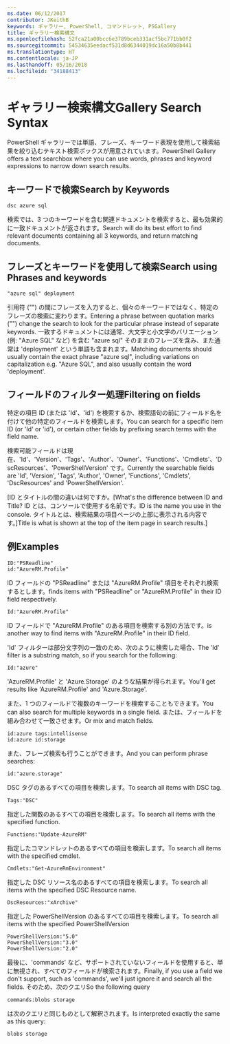 ```yaml
---
ms.date: 06/12/2017
contributor: JKeithB
keywords: ギャラリー, PowerShell, コマンドレット, PSGallery
title: ギャラリー検索構文
ms.openlocfilehash: 52fca21a00bcc6e3789bceb331acf5bc771bb0f2
ms.sourcegitcommit: 54534635eedacf531d8d6344019dc16a50b8b441
ms.translationtype: HT
ms.contentlocale: ja-JP
ms.lasthandoff: 05/16/2018
ms.locfileid: "34188413"
---
```

# <a name="gallery-search-syntax"></a><span data-ttu-id="9d1f0-103">ギャラリー検索構文</span><span class="sxs-lookup"><span data-stu-id="9d1f0-103">Gallery Search Syntax</span></span>

<span data-ttu-id="9d1f0-104">PowerShell ギャラリーでは単語、フレーズ、キーワード表現を使用して検索結果を絞り込むテキスト検索ボックスが用意されています。</span><span class="sxs-lookup"><span data-stu-id="9d1f0-104">PowerShell Gallery offers a text searchbox where you can use words, phrases and keyword expressions to narrow down search results.</span></span>

## <a name="search-by-keywords"></a><span data-ttu-id="9d1f0-105">キーワードで検索</span><span class="sxs-lookup"><span data-stu-id="9d1f0-105">Search by Keywords</span></span>

    dsc azure sql

<span data-ttu-id="9d1f0-106">検索では、3 つのキーワードを含む関連ドキュメントを検索すると、最も効果的に一致ドキュメントが返されます。</span><span class="sxs-lookup"><span data-stu-id="9d1f0-106">Search will do its best effort to find relevant documents containing all 3 keywords, and return matching documents.</span></span>

## <a name="search-using-phrases-and-keywords"></a><span data-ttu-id="9d1f0-107">フレーズとキーワードを使用して検索</span><span class="sxs-lookup"><span data-stu-id="9d1f0-107">Search using Phrases and keywords</span></span>

    "azure sql" deployment

<span data-ttu-id="9d1f0-108">引用符 ("") の間にフレーズを入力すると、個々のキーワードではなく、特定のフレーズの検索に変わります。</span><span class="sxs-lookup"><span data-stu-id="9d1f0-108">Entering a phrase between quotation marks ("") change the search to look for the particular phrase instead of separate keywords.</span></span>
<span data-ttu-id="9d1f0-109">一致するドキュメントには通常、大文字と小文字のバリエーション (例: "Azure SQL" など) を含む "azure sql" そのままのフレーズを含み、また通常は 'deployment' という単語も含まれます。</span><span class="sxs-lookup"><span data-stu-id="9d1f0-109">Matching documents should usually contain the exact phrase "azure sql", including variations on capitalization e.g. "Azure SQL", and also usually contain the word 'deployment'.</span></span>

## <a name="filtering-on-fields"></a><span data-ttu-id="9d1f0-110">フィールドのフィルター処理</span><span class="sxs-lookup"><span data-stu-id="9d1f0-110">Filtering on fields</span></span>

<span data-ttu-id="9d1f0-111">特定の項目 ID (または 'Id'、'id') を検索するか、検索語句の前にフィールド名を付けて他の特定のフィールドを検索します。</span><span class="sxs-lookup"><span data-stu-id="9d1f0-111">You can search for a specific item ID (or 'Id' or 'id'), or certain other fields by prefixing search terms with the field name.</span></span>

<span data-ttu-id="9d1f0-112">検索可能フィールドは現在、'Id'、'Version'、'Tags'、'Author'、'Owner'、'Functions'、'Cmdlets'、'DscResources'、'PowerShellVersion' です。</span><span class="sxs-lookup"><span data-stu-id="9d1f0-112">Currently the searchable fields are 'Id', 'Version', 'Tags', 'Author', 'Owner', 'Functions', 'Cmdlets', 'DscResources' and 'PowerShellVersion'.</span></span>

<span data-ttu-id="9d1f0-113">[ID とタイトルの間の違いは何ですか。</span><span class="sxs-lookup"><span data-stu-id="9d1f0-113">[What's the difference between ID and Title?</span></span> <span data-ttu-id="9d1f0-114">ID とは、コンソールで使用する名前です。</span><span class="sxs-lookup"><span data-stu-id="9d1f0-114">ID is the name you use in the console.</span></span> <span data-ttu-id="9d1f0-115">タイトルとは、検索結果の項目ページの上部に表示される内容です。]</span><span class="sxs-lookup"><span data-stu-id="9d1f0-115">Title is what is shown at the top of the item page in search results.]</span></span>

## <a name="examples"></a><span data-ttu-id="9d1f0-116">例</span><span class="sxs-lookup"><span data-stu-id="9d1f0-116">Examples</span></span>

    ID:"PSReadline"
    id:"AzureRM.Profile"

<span data-ttu-id="9d1f0-117">ID フィールドの "PSReadline" または "AzureRM.Profile" 項目をそれぞれ検索するとします。</span><span class="sxs-lookup"><span data-stu-id="9d1f0-117">finds items with "PSReadline" or "AzureRM.Profile" in their ID field respectively.</span></span>

    Id:"AzureRM.Profile"

<span data-ttu-id="9d1f0-118">ID フィールドで "AzureRM.Profile" のある項目を検索する別の方法です。</span><span class="sxs-lookup"><span data-stu-id="9d1f0-118">is another way to find items with "AzureRM.Profile" in their ID field.</span></span>

<span data-ttu-id="9d1f0-119">'Id' フィルターは部分文字列の一致のため、次のように検索した場合、</span><span class="sxs-lookup"><span data-stu-id="9d1f0-119">The 'Id' filter is a substring match, so if you search for the following:</span></span>

    Id:"azure"

<span data-ttu-id="9d1f0-120">'AzureRM.Profile' と 'Azure.Storage' のような結果が得られます。</span><span class="sxs-lookup"><span data-stu-id="9d1f0-120">You'll get results like 'AzureRM.Profile' and 'Azure.Storage'.</span></span>

<span data-ttu-id="9d1f0-121">また、1 つのフィールドで複数のキーワードを検索することもできます。</span><span class="sxs-lookup"><span data-stu-id="9d1f0-121">You can also search for multiple keywords in a single field.</span></span> <span data-ttu-id="9d1f0-122">または、フィールドを組み合わせて一致させます。</span><span class="sxs-lookup"><span data-stu-id="9d1f0-122">Or mix and match fields.</span></span>

    id:azure tags:intellisense
    id:azure id:storage

<span data-ttu-id="9d1f0-123">また、フレーズ検索も行うことができます。</span><span class="sxs-lookup"><span data-stu-id="9d1f0-123">And you can perform phrase searches:</span></span>

    id:"azure.storage"


<span data-ttu-id="9d1f0-124">DSC タグのあるすべての項目を検索します。</span><span class="sxs-lookup"><span data-stu-id="9d1f0-124">To search all items with DSC tag.</span></span>

    Tags:"DSC"

<span data-ttu-id="9d1f0-125">指定した関数のあるすべての項目を検索します。</span><span class="sxs-lookup"><span data-stu-id="9d1f0-125">To search all items with the specified function.</span></span>

    Functions:"Update-AzureRM"

<span data-ttu-id="9d1f0-126">指定したコマンドレットのあるすべての項目を検索します。</span><span class="sxs-lookup"><span data-stu-id="9d1f0-126">To search all items with the specified cmdlet.</span></span>

    Cmdlets:"Get-AzureRmEnvironment"

<span data-ttu-id="9d1f0-127">指定した DSC リソース名のあるすべての項目を検索します。</span><span class="sxs-lookup"><span data-stu-id="9d1f0-127">To search all items with the specified DSC Resource name.</span></span>

    DscResources:"xArchive"

<span data-ttu-id="9d1f0-128">指定した PowerShellVersion のあるすべての項目を検索します。</span><span class="sxs-lookup"><span data-stu-id="9d1f0-128">To search all items with the specified PowerShellVersion</span></span>

    PowerShellVersion:"5.0"
    PowerShellVersion:"3.0"
    PowerShellVersion:"2.0"


<span data-ttu-id="9d1f0-129">最後に、'commands' など、サポートされていないフィールドを使用すると、単に無視され、すべてのフィールドが検索されます。</span><span class="sxs-lookup"><span data-stu-id="9d1f0-129">Finally, if you use a field we don't support, such as 'commands', we'll just ignore it and search all the fields.</span></span> <span data-ttu-id="9d1f0-130">そのため、次のクエリ</span><span class="sxs-lookup"><span data-stu-id="9d1f0-130">So the following query</span></span>

    commands:blobs storage

<span data-ttu-id="9d1f0-131">は次のクエリと同じものとして解釈されます。</span><span class="sxs-lookup"><span data-stu-id="9d1f0-131">Is interpreted exactly the same as this query:</span></span>

    blobs storage